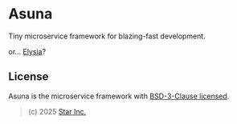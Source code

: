 # Asuna

Tiny microservice framework for blazing-fast development.

or... [Elysia](https://elysiajs.com)?

## License

Asuna is the microservice framework with [BSD-3-Clause licensed](LICENSE).

> (c) 2025 [Star Inc.](https://starinc.xyz)
